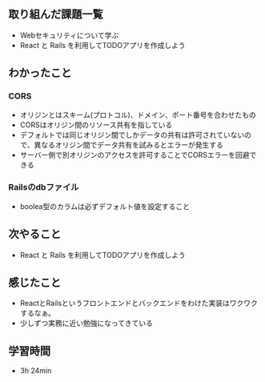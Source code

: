 ## 取り組んだ課題一覧
- Webセキュリティについて学ぶ
- React と Rails を利用してTODOアプリを作成しよう
## わかったこと
### CORS
- オリジンとはスキーム(プロトコル)、ドメイン、ポート番号を合わせたもの
- CORSはオリジン間のリソース共有を指している
- デフォルトでは同じオリジン間でしかデータの共有は許可されていないので、異なるオリジン間でデータ共有を試みるとエラーが発生する
- サーバー側で別オリジンのアクセスを許可することでCORSエラーを回避できる
### Railsのdbファイル
- boolea型のカラムは必ずデフォルト値を設定すること
## 次やること
- React と Rails を利用してTODOアプリを作成しよう
## 感じたこと
- ReactとRailsというフロントエンドとバックエンドをわけた実装はワクワクするなぁ。
- 少しずつ実務に近い勉強になってきている
## 学習時間
- 3h 24min